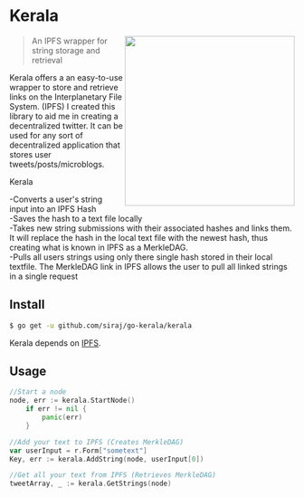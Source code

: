 # Kerala



<img align="right" height="300" src="http://i180.photobucket.com/albums/x247/Mandee_Candee/Palm-Tree-cartoon.gif">

> An IPFS wrapper for string storage and retrieval 

Kerala offers a an easy-to-use wrapper to store and retrieve links on the Interplanetary File System. (IPFS) I created this library to aid me in creating a decentralized twitter. It can be used for any sort of decentralized application that stores user tweets/posts/microblogs.

Kerala

-Converts a user's string input into an IPFS Hash<br />
-Saves the hash to a text file locally<br />
-Takes new string submissions with their associated hashes and links them. It will replace the hash in the local text file with the newest hash, thus creating what is known in IPFS as a MerkleDAG. <br />
-Pulls all users strings using only there single hash stored in their local textfile. The MerkleDAG link in IPFS allows the user to pull all linked strings in a single request<br />

## Install

```sh
$ go get -u github.com/siraj/go-kerala/kerala
```

Kerala depends on [IPFS](https://github.com/jbenet/go-ipfs). 

## Usage

```go
//Start a node
node, err := kerala.StartNode()
	if err != nil {
		panic(err)
	}

//Add your text to IPFS (Creates MerkleDAG)
var userInput = r.Form["sometext"]
Key, err := kerala.AddString(node, userInput[0])

//Get all your text from IPFS (Retrieves MerkleDAG)  
tweetArray, _ := kerala.GetStrings(node)
  
```
